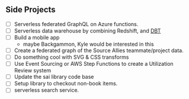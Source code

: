 ## Side Projects

- [ ] Serverless federated GraphQL on Azure functions.
- [ ] Serverless data warehouse by combining Redshift, and [DBT](https://www.getdbt.com/)
- [ ] Build a mobile app
    - maybe Backgammon, Kyle would be interested in this
- [ ] Create a federated graph of the Source Allies teammate/project data.
- [ ] Do something cool with SVG & CSS transforms
- [ ] Use Event Sourcing or AWS Step Functions to create a Utilization Review system
- [ ] Update the sai library code base
- [ ] Setup library to checkout non-book items. 
- [ ] serverless search service. 